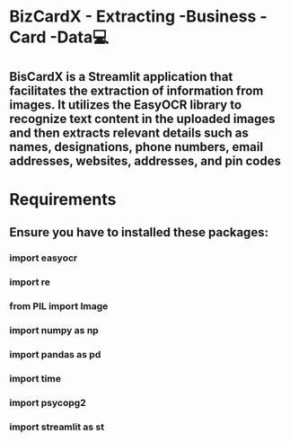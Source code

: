# BizCardX - Extracting -Business -Card -Data💻

## BisCardX is a Streamlit application that facilitates the extraction of information from images. It utilizes the EasyOCR library to recognize text content in the uploaded images and then extracts relevant details such as names, designations, phone numbers, email addresses, websites, addresses, and pin codes

# Requirements
## Ensure you have to installed these packages:

### import easyocr
### import re
### from PIL import Image
### import numpy as np
### import pandas as pd
### import time
### import psycopg2
### import streamlit as st
